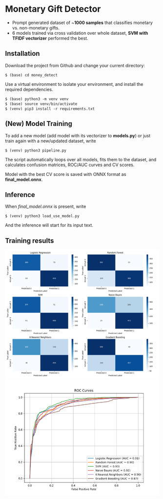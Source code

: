 # Monetary Gift Detector
+ Prompt generated dataset of ~**1000 samples** that classifies monetary vs. non-monetary gifts.
+ 6 models trained via cross validation over whole dataset, **SVM with TFIDF vectorizer** performed the best.

## Installation
Download the project from Github and change your current directory:
```
$ (base) cd money_detect
```
Use a virtual environment to isolate your environment, and install the required dependencies.
```
$ (base) python3 -m venv venv
$ (base) source venv/bin/activate
$ (venv) pip3 install -r requirements.txt
```

## (New) Model Training
To add a new model (add model with its vectorizer to **models.py**) or just train again with a new/updated dataset, write
```
$ (venv) python3 pipeline.py
```
The script automatically loops over all models, fits them to the dataset, and calculates confusion matrices, ROC/AUC curves and CV scores. 

Model with the best CV score is saved with ONNX format as **final_model.onnx**.

## Inference
When *final_model.onnx* is present, write
```
$ (venv) python3 load_use_model.py
```
And the inference will start for its input text.

## Training results
![Confusion matrices](https://github.com/AmadejTratnik/money_detect/blob/main/images/confusion_matrices.png)
![ROC AUC curves](https://github.com/AmadejTratnik/money_detect/blob/main/images/roc_curves.png)

